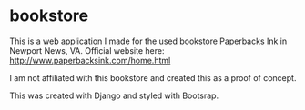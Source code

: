 # bookstore

This is a web application I made for the used bookstore Paperbacks Ink in Newport News, VA.
Official website here: http://www.paperbacksink.com/home.html

I am not affiliated with this bookstore and created this as a proof of concept.

This was created with Django and styled with Bootsrap.

